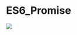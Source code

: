 # ES6_Promise

![](https://s3.amazonaws.com/alx-intranet.hbtn.io/uploads/medias/2019/12/75862d67ca51a042003c.jpeg?X-Amz-Algorithm=AWS4-HMAC-SHA256&X-Amz-Credential=AKIARDDGGGOUSBVO6H7D%2F20240423%2Fus-east-1%2Fs3%2Faws4_request&X-Amz-Date=20240423T123832Z&X-Amz-Expires=86400&X-Amz-SignedHeaders=host&X-Amz-Signature=bccf5354df2230e6bfcbe462a3115e50da3fca27a8b26e18b574598269d23b47)
